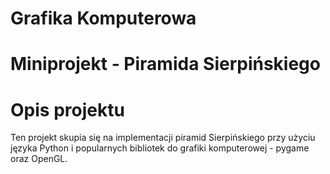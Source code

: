 # Grafika Komputerowa
# Miniprojekt - Piramida Sierpińskiego 

# Opis projektu 
Ten projekt skupia się na implementacji piramid Sierpińskiego przy użyciu języka Python i popularnych bibliotek do grafiki komputerowej - pygame oraz OpenGL.
